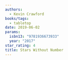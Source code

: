 ```yaml
---
authors:
  - Kevin Crawford
books/tags:
  - tabletop
date: 2019-06-02
params:
  isbn13: "9781936673933"
  year: "2017"
star_rating: 4
title: Stars Without Number
---
```


<!--more-->
